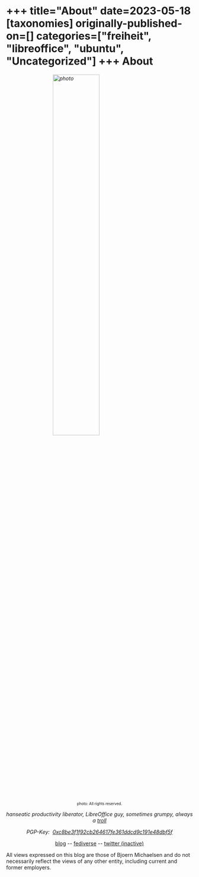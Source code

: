 +++
title="About"
date=2023-05-18
[taxonomies]
originally-published-on=[]
categories=["freiheit", "libreoffice", "ubuntu", "Uncategorized"]
+++
About
=====

<em><img style="display:block; margin-left:auto; margin-right:auto; width:50%" src="/img/Sweetshark-2022.jpg" alt="photo" /></em>
<p style="text-align:center;font-size:x-small;">photo: All rights reserved.</p>
<p style="text-align:center;"><em>hanseatic productivity liberator, LibreOffice guy, sometimes grumpy, always a <a href="https://www.youtube.com/watch?v=jOhWZOn_IWY">troll</a></em></p>
<p style="text-align:center;"><em>PGP-Key:  <a href="http://keyserver.ubuntu.com:11371/pks/lookup?search=0xC8BE3F1F92CB264617FE361DDCD9C191E48DBF5F&amp;op=index">0xc8be3f1f92cb264617fe361ddcd9c191e48dbf5f</a></em></p>
<p style="text-align:center;">
<a href="/blog">blog</a>
-- <a rel="me" href="https://chaos.social/@Sweetshark">fediverse</a>
-- <a href="https://twitter.com/Sweet5hark">twitter (inactive)</a>
</p>
<p style="text-align:left;">All views expressed on this blog are those of Bjoern Michaelsen and do not necessarily reflect the views of any other entity, including current and former employers.</p>

